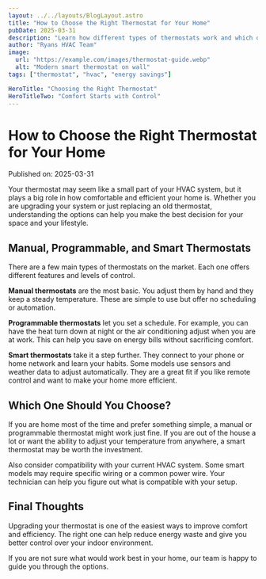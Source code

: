 ```yaml
---
layout: ../../layouts/BlogLayout.astro
title: "How to Choose the Right Thermostat for Your Home"
pubDate: 2025-03-31
description: "Learn how different types of thermostats work and which one makes the most sense for your home."
author: "Ryans HVAC Team"
image:
  url: "https://example.com/images/thermostat-guide.webp"
  alt: "Modern smart thermostat on wall"
tags: ["thermostat", "hvac", "energy savings"]

HeroTitle: "Choosing the Right Thermostat"
HeroTitleTwo: "Comfort Starts with Control"
---
```


# How to Choose the Right Thermostat for Your Home

Published on: 2025-03-31

Your thermostat may seem like a small part of your HVAC system, but it plays a big role in how comfortable and efficient your home is. Whether you are upgrading your system or just replacing an old thermostat, understanding the options can help you make the best decision for your space and your lifestyle.

## Manual, Programmable, and Smart Thermostats

There are a few main types of thermostats on the market. Each one offers different features and levels of control.

**Manual thermostats** are the most basic. You adjust them by hand and they keep a steady temperature. These are simple to use but offer no scheduling or automation.

**Programmable thermostats** let you set a schedule. For example, you can have the heat turn down at night or the air conditioning adjust when you are at work. This can help you save on energy bills without sacrificing comfort.

**Smart thermostats** take it a step further. They connect to your phone or home network and learn your habits. Some models use sensors and weather data to adjust automatically. They are a great fit if you like remote control and want to make your home more efficient.

## Which One Should You Choose?

If you are home most of the time and prefer something simple, a manual or programmable thermostat might work just fine. If you are out of the house a lot or want the ability to adjust your temperature from anywhere, a smart thermostat may be worth the investment.

Also consider compatibility with your current HVAC system. Some smart models may require specific wiring or a common power wire. Your technician can help you figure out what is compatible with your setup.

## Final Thoughts

Upgrading your thermostat is one of the easiest ways to improve comfort and efficiency. The right one can help reduce energy waste and give you better control over your indoor environment.

If you are not sure what would work best in your home, our team is happy to guide you through the options.
